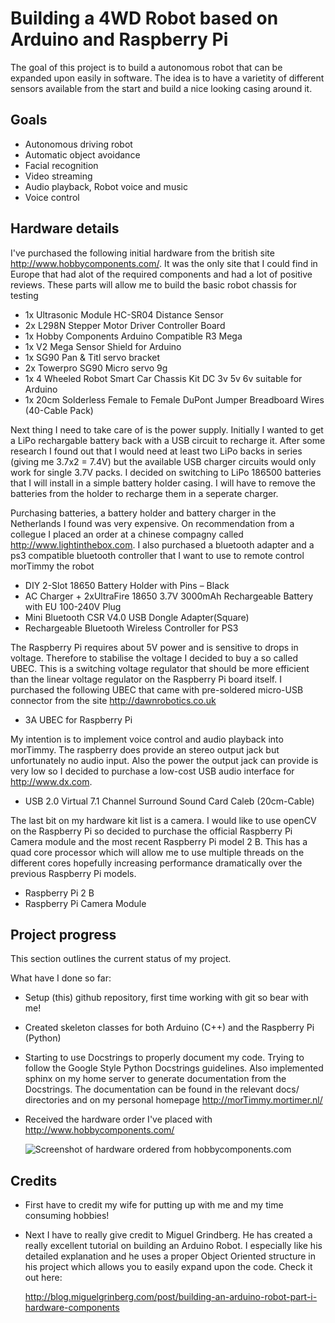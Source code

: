 # Building a 4WD Robot based on Arduino and Raspberry Pi

The goal of this project is to build a autonomous robot that can be expanded upon easily in software. The idea is to have a varietity of different sensors available from the start and build a nice looking casing around it.

## Goals

- Autonomous driving robot
- Automatic object avoidance
- Facial recognition
- Video streaming
- Audio playback, Robot voice and music
- Voice control

## Hardware details

I've purchased the following initial hardware from the british site http://www.hobbycomponents.com/. It was the only site that I could find in Europe that had alot of the required components and had a lot of positive reviews. These parts will allow me to build the basic robot chassis for testing

- 1x Ultrasonic Module HC-SR04 Distance Sensor
- 2x L298N Stepper Motor Driver Controller Board
- 1x Hobby Components Arduino Compatible R3 Mega
- 1x V2 Mega Sensor Shield for Arduino
- 1x SG90 Pan & Titl servo bracket
- 2x Towerpro SG90 Micro servo 9g
- 1x 4 Wheeled Robot Smart Car Chassis Kit DC 3v 5v 6v suitable for Arduino
- 1x 20cm Solderless Female to Female DuPont Jumper Breadboard Wires (40-Cable Pack)

Next thing I need to take care of is the power supply. Initially I wanted to get a LiPo rechargable battery back with a USB circuit to recharge it. After some research I found out that I would need at least two LiPo backs in series (giving me 3.7x2 = 7.4V) but the available USB charger circuits would only work for single 3.7V packs. I decided on switching to LiPo 186500 batteries that I will install in a simple battery holder casing. I will have to remove the batteries from the holder to recharge them in a seperate charger. 

Purchasing batteries, a battery holder and battery charger in the Netherlands I found was very expensive. On recommendation from a collegue I placed an order at a chinese compagny called http://www.lightinthebox.com. I also purchased a bluetooth adapter and a ps3 compatible bluetooth controller that I want to use to remote control morTimmy the robot
- DIY 2-Slot 18650 Battery Holder with Pins – Black
- AC Charger + 2xUltraFire 18650 3.7V 3000mAh Rechargeable Battery with EU 100-240V Plug 
- Mini Bluetooth CSR V4.0 USB Dongle Adapter(Square)
- Rechargeable Bluetooth Wireless Controller for PS3 

The Raspberry Pi requires about 5V power and is sensitive to drops in voltage. Therefore to stabilise the voltage I decided to buy a so called UBEC. This is a switching voltage regulator that should be more efficient than the linear voltage regulator on the Raspberry Pi board itself. I purchased the following UBEC that came with pre-soldered micro-USB connector from the site http://dawnrobotics.co.uk
- 3A UBEC for Raspberry Pi

My intention is to implement voice control and audio playback into morTimmy. The raspberry does provide an stereo output jack but unfortunately no audio input. Also the power the output jack can provide is very low so I decided to purchase a low-cost USB audio interface for http://www.dx.com.
- USB 2.0 Virtual 7.1 Channel Surround Sound Card Caleb (20cm-Cable)

The last bit on my hardware kit list is a camera. I would like to use openCV on the Raspberry Pi so decided to purchase the official Raspberry Pi Camera module and the most recent Raspberry Pi model 2 B. This has a quad core processor which will allow me to use multiple threads on the different cores hopefully increasing performance dramatically over the previous Raspberry Pi models.
- Raspberry Pi 2 B
- Raspberry Pi Camera Module


## Project progress

This section outlines the current status of my project. 

What have I done so far:
- Setup (this) github repository, first time working with git so bear with me!
- Created skeleton classes for both Arduino (C++) and the Raspberry Pi (Python)
- Starting to use Docstrings to properly document my code. Trying to follow the
  Google Style Python Docstrings guidelines. Also implemented sphinx on my 
  home server to generate documentation from the Docstrings. The documentation
  can be found in the relevant docs/ directories and on my personal
  homepage http://morTimmy.mortimer.nl/
- Received the hardware order I've placed with http://www.hobbycomponents.com/

  ![Screenshot of hardware ordered from hobbycomponents.com](http://raw.github.com/thiezn/morTimmy/master/images/hw_order.jpg)


## Credits

- First have to credit my wife for putting up with me and my time consuming hobbies!

- Next I have to really give credit to Miguel Grindberg. He has created a really excellent tutorial on 
  building an Arduino Robot. I especially like his detailed explanation and he uses a proper Object Oriented 
  structure in his project which allows you to easily expand upon the code. Check it out here: 

  http://blog.miguelgrinberg.com/post/building-an-arduino-robot-part-i-hardware-components
